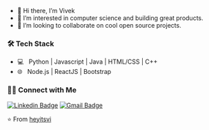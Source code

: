- 👋 Hi there, I’m Vivek 
- 👀 I’m interested in computer science and building great products.
- 💞️ I’m looking to collaborate on cool open source projects.

<h3>🛠 Tech Stack</h3>

- 💻 &nbsp; Python | Javascript | Java | HTML/CSS | C++
- 🌐 &nbsp; Node.js | ReactJS | Bootstrap

<h3> 🤝🏻 Connect with Me </h3>

[![Linkedin Badge](https://img.shields.io/badge/-LinkedIn-blue?style=flat-square&logo=Linkedin&logoColor=white&link=)](https://www.linkedin.com/in/vivek-singh-16514217b/) 
[![Gmail Badge](https://img.shields.io/badge/-Gmail-c14438?style=flat-square&logo=Gmail&logoColor=white&link=mailto:vivek99sanjeetsingh@gmail.com)](mailto:vivek99sanjeetsingh@gmail.com)


⭐️ From [heyitsvi](https://github.com/heyitsvi)
<!---
heyitsvi/heyitsvi is a ✨ special ✨ repository because its `README.md` (this file) appears on your GitHub profile.
You can click the Preview link to take a look at your changes.
--->
